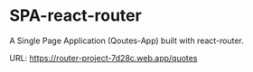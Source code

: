 # SPA-react-router

A Single Page Application (Qoutes-App) built with react-router.

URL: https://router-project-7d28c.web.app/quotes
